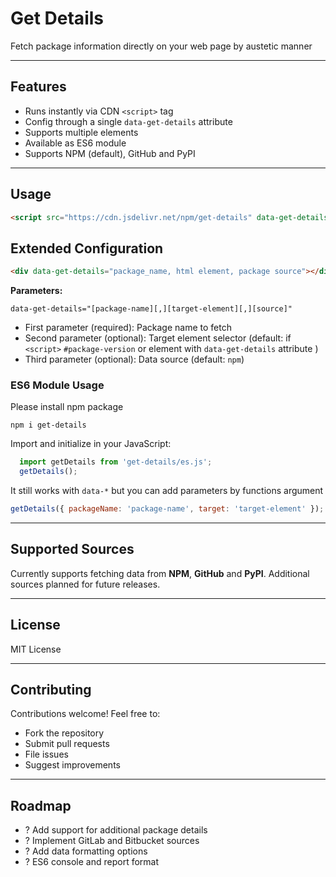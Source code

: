 # Get Details

Fetch package information directly on your web page by austetic manner

---
## Features

- Runs instantly via CDN `<script>` tag
- Config through a single `data-get-details` attribute
- Supports multiple elements
- Available as ES6 module
- Supports NPM (default), GitHub and PyPI

---

## Usage

```html
<script src="https://cdn.jsdelivr.net/npm/get-details" data-get-details="package_name"></script>
```

## Extended Configuration

```html
<div data-get-details="package_name, html element, package source"></div>
```

**Parameters:**

`data-get-details="[package-name][,][target-element][,][source]"`

- First parameter (required): Package name to fetch
- Second parameter (optional): Target element selector (default: if `<script>` `#package-version` or element with `data-get-details` attribute )
- Third parameter (optional): Data source (default: `npm`)

### ES6 Module Usage

Please install npm package

```shell
npm i get-details
```
Import and initialize in your JavaScript:

```javascript
  import getDetails from 'get-details/es.js';
  getDetails();
```

It still works with `data-*` but you can add parameters by functions argument

```javascript
getDetails({ packageName: 'package-name', target: 'target-element' });
```

---

## Supported Sources

Currently supports fetching data from **NPM**, **GitHub** and **PyPI**.
Additional sources planned for future releases.

---

## License

MIT License

---

## Contributing

Contributions welcome! Feel free to:

- Fork the repository
- Submit pull requests
- File issues
- Suggest improvements

---

## Roadmap

- ? Add support for additional package details
- ? Implement GitLab and Bitbucket sources
- ? Add data formatting options
- ? ES6 console and report format
